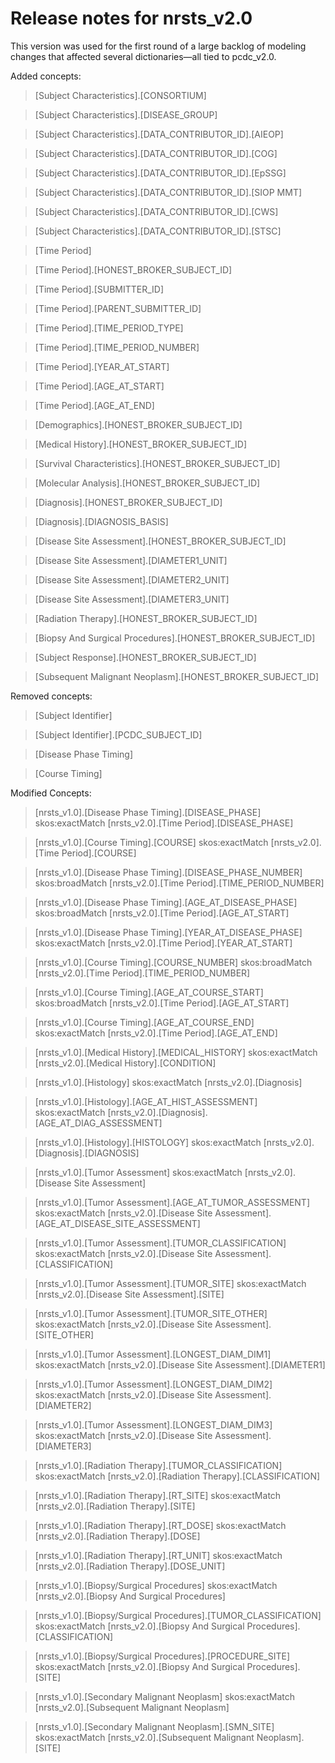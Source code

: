 # Release notes for nrsts_v2.0

This version was used for the first round of a large backlog of modeling changes that affected several dictionaries—all tied to pcdc_v2.0.

Added concepts:
>[Subject Characteristics].[CONSORTIUM]

>[Subject Characteristics].[DISEASE_GROUP]

>[Subject Characteristics].[DATA_CONTRIBUTOR_ID].[AIEOP]

>[Subject Characteristics].[DATA_CONTRIBUTOR_ID].[COG]

>[Subject Characteristics].[DATA_CONTRIBUTOR_ID].[EpSSG]

>[Subject Characteristics].[DATA_CONTRIBUTOR_ID].[SIOP MMT]

>[Subject Characteristics].[DATA_CONTRIBUTOR_ID].[CWS]

>[Subject Characteristics].[DATA_CONTRIBUTOR_ID].[STSC]

>[Time Period]

>[Time Period].[HONEST_BROKER_SUBJECT_ID]

>[Time Period].[SUBMITTER_ID]

>[Time Period].[PARENT_SUBMITTER_ID]

>[Time Period].[TIME_PERIOD_TYPE]

>[Time Period].[TIME_PERIOD_NUMBER]

>[Time Period].[YEAR_AT_START]

>[Time Period].[AGE_AT_START]

>[Time Period].[AGE_AT_END]

>[Demographics].[HONEST_BROKER_SUBJECT_ID]

>[Medical History].[HONEST_BROKER_SUBJECT_ID]

>[Survival Characteristics].[HONEST_BROKER_SUBJECT_ID]

>[Molecular Analysis].[HONEST_BROKER_SUBJECT_ID]

>[Diagnosis].[HONEST_BROKER_SUBJECT_ID]

>[Diagnosis].[DIAGNOSIS_BASIS]

>[Disease Site Assessment].[HONEST_BROKER_SUBJECT_ID]

>[Disease Site Assessment].[DIAMETER1_UNIT]

>[Disease Site Assessment].[DIAMETER2_UNIT]

>[Disease Site Assessment].[DIAMETER3_UNIT]

>[Radiation Therapy].[HONEST_BROKER_SUBJECT_ID]

>[Biopsy And Surgical Procedures].[HONEST_BROKER_SUBJECT_ID]

>[Subject Response].[HONEST_BROKER_SUBJECT_ID]

>[Subsequent Malignant Neoplasm].[HONEST_BROKER_SUBJECT_ID]

Removed concepts:
>[Subject Identifier]

>[Subject Identifier].[PCDC_SUBJECT_ID]

>[Disease Phase Timing]

>[Course Timing]

Modified Concepts:
>[nrsts_v1.0].[Disease Phase Timing].[DISEASE_PHASE] skos:exactMatch [nrsts_v2.0].[Time Period].[DISEASE_PHASE]

>[nrsts_v1.0].[Course Timing].[COURSE] skos:exactMatch [nrsts_v2.0].[Time Period].[COURSE]

>[nrsts_v1.0].[Disease Phase Timing].[DISEASE_PHASE_NUMBER] skos:broadMatch [nrsts_v2.0].[Time Period].[TIME_PERIOD_NUMBER]

>[nrsts_v1.0].[Disease Phase Timing].[AGE_AT_DISEASE_PHASE] skos:broadMatch [nrsts_v2.0].[Time Period].[AGE_AT_START]

>[nrsts_v1.0].[Disease Phase Timing].[YEAR_AT_DISEASE_PHASE] skos:exactMatch [nrsts_v2.0].[Time Period].[YEAR_AT_START]

>[nrsts_v1.0].[Course Timing].[COURSE_NUMBER] skos:broadMatch [nrsts_v2.0].[Time Period].[TIME_PERIOD_NUMBER]

>[nrsts_v1.0].[Course Timing].[AGE_AT_COURSE_START] skos:broadMatch [nrsts_v2.0].[Time Period].[AGE_AT_START]

>[nrsts_v1.0].[Course Timing].[AGE_AT_COURSE_END] skos:exactMatch [nrsts_v2.0].[Time Period].[AGE_AT_END]

>[nrsts_v1.0].[Medical History].[MEDICAL_HISTORY] skos:exactMatch [nrsts_v2.0].[Medical History].[CONDITION]

>[nrsts_v1.0].[Histology] skos:exactMatch [nrsts_v2.0].[Diagnosis]

>[nrsts_v1.0].[Histology].[AGE_AT_HIST_ASSESSMENT] skos:exactMatch [nrsts_v2.0].[Diagnosis].[AGE_AT_DIAG_ASSESSMENT]

>[nrsts_v1.0].[Histology].[HISTOLOGY] skos:exactMatch [nrsts_v2.0].[Diagnosis].[DIAGNOSIS]

>[nrsts_v1.0].[Tumor Assessment] skos:exactMatch [nrsts_v2.0].[Disease Site Assessment]

>[nrsts_v1.0].[Tumor Assessment].[AGE_AT_TUMOR_ASSESSMENT] skos:exactMatch [nrsts_v2.0].[Disease Site Assessment].[AGE_AT_DISEASE_SITE_ASSESSMENT]

>[nrsts_v1.0].[Tumor Assessment].[TUMOR_CLASSIFICATION] skos:exactMatch [nrsts_v2.0].[Disease Site Assessment].[CLASSIFICATION]

>[nrsts_v1.0].[Tumor Assessment].[TUMOR_SITE] skos:exactMatch [nrsts_v2.0].[Disease Site Assessment].[SITE]

>[nrsts_v1.0].[Tumor Assessment].[TUMOR_SITE_OTHER] skos:exactMatch [nrsts_v2.0].[Disease Site Assessment].[SITE_OTHER]

>[nrsts_v1.0].[Tumor Assessment].[LONGEST_DIAM_DIM1] skos:exactMatch [nrsts_v2.0].[Disease Site Assessment].[DIAMETER1]

>[nrsts_v1.0].[Tumor Assessment].[LONGEST_DIAM_DIM2] skos:exactMatch [nrsts_v2.0].[Disease Site Assessment].[DIAMETER2]

>[nrsts_v1.0].[Tumor Assessment].[LONGEST_DIAM_DIM3] skos:exactMatch [nrsts_v2.0].[Disease Site Assessment].[DIAMETER3]

>[nrsts_v1.0].[Radiation Therapy].[TUMOR_CLASSIFICATION] skos:exactMatch [nrsts_v2.0].[Radiation Therapy].[CLASSIFICATION]

>[nrsts_v1.0].[Radiation Therapy].[RT_SITE] skos:exactMatch [nrsts_v2.0].[Radiation Therapy].[SITE]

>[nrsts_v1.0].[Radiation Therapy].[RT_DOSE] skos:exactMatch [nrsts_v2.0].[Radiation Therapy].[DOSE]

>[nrsts_v1.0].[Radiation Therapy].[RT_UNIT] skos:exactMatch [nrsts_v2.0].[Radiation Therapy].[DOSE_UNIT]

>[nrsts_v1.0].[Biopsy/Surgical Procedures] skos:exactMatch [nrsts_v2.0].[Biopsy And Surgical Procedures]

>[nrsts_v1.0].[Biopsy/Surgical Procedures].[TUMOR_CLASSIFICATION] skos:exactMatch [nrsts_v2.0].[Biopsy And Surgical Procedures].[CLASSIFICATION]

>[nrsts_v1.0].[Biopsy/Surgical Procedures].[PROCEDURE_SITE] skos:exactMatch [nrsts_v2.0].[Biopsy And Surgical Procedures].[SITE]

>[nrsts_v1.0].[Secondary Malignant Neoplasm] skos:exactMatch [nrsts_v2.0].[Subsequent Malignant Neoplasm]

>[nrsts_v1.0].[Secondary Malignant Neoplasm].[SMN_SITE] skos:exactMatch [nrsts_v2.0].[Subsequent Malignant Neoplasm].[SITE]
